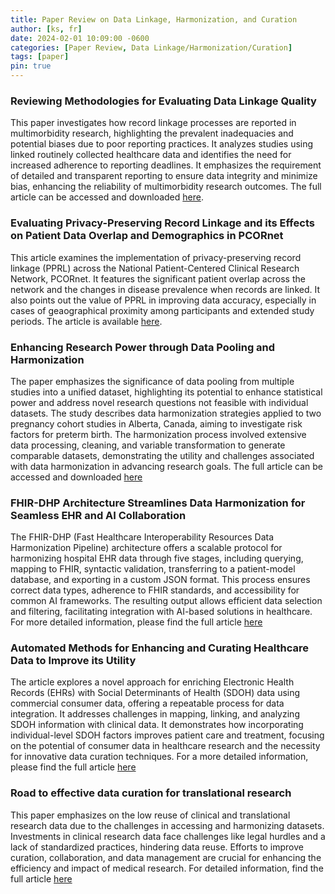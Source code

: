 ```yaml
---
title: Paper Review on Data Linkage, Harmonization, and Curation
author: [ks, fr]
date: 2024-02-01 10:09:00 -0600
categories: [Paper Review, Data Linkage/Harmonization/Curation]
tags: [paper]
pin: true
---
```


### Reviewing Methodologies for Evaluating Data Linkage Quality
This paper investigates how record linkage processes are reported in multimorbidity research, highlighting the prevalent inadequacies and potential biases due to poor reporting practices. It analyzes studies using linked routinely collected healthcare data and identifies the need for increased adherence to reporting deadlines. It emphasizes the requirement of detailed and transparent reporting to ensure data integrity and minimize bias, enhancing the reliability of multimorbidity research outcomes. The full article can be accessed and downloaded [here](https://uis.brage.unit.no/uis-xmlui/bitstream/handle/11250/3087668/e069212.full.pdf?sequence=1&isAllowed=y).

### Evaluating Privacy-Preserving Record Linkage and its Effects on Patient Data Overlap and Demographics in PCORnet
This article examines the implementation of privacy-preserving record linkage (PPRL) across the National Patient-Centered Clinical Research Network, PCORnet. It features the significant patient overlap across the network and the changes in disease prevalence when records are linked. It also points out the value of PPRL in improving data accuracy, especially in cases of geaographical proximity among participants and extended study periods. The article is available [here](https://www.ncbi.nlm.nih.gov/pmc/articles/PMC9933062/).

### Enhancing Research Power through Data Pooling and Harmonization
The paper emphasizes the significance of data pooling from multiple studies into a unified dataset, highlighting its potential to enhance statistical power and address novel research questions not feasible with individual datasets. The study describes data harmonization strategies applied to two pregnancy cohort studies in Alberta, Canada, aiming to investigate risk factors for preterm birth. The harmonization process involved extensive data processing, cleaning, and variable transformation to generate comparable datasets, demonstrating the utility and challenges associated with data harmonization in advancing research goals. The full article can be accessed and downloaded [here](https://www.ncbi.nlm.nih.gov/pmc/articles/PMC8631396/pdf/ijpds-06-1680.pdf)

### FHIR-DHP Architecture Streamlines Data Harmonization for Seamless EHR and AI Collaboration
The FHIR-DHP (Fast Healthcare Interoperability Resources Data Harmonization Pipeline) architecture offers a scalable protocol for harmonizing hospital EHR data through five stages, including querying, mapping to FHIR, syntactic validation, transferring to a patient-model database, and exporting in a custom JSON format. This process ensures correct data types, adherence to FHIR standards, and accessibility for common AI frameworks. The resulting output allows efficient data selection and filtering, facilitating integration with AI-based solutions in healthcare. For more detailed information, please find the full article [here](https://medinform.jmir.org/2023/1/e43847/PDF)

### Automated Methods for Enhancing and Curating Healthcare Data to Improve its Utility
The article explores a novel approach for enriching Electronic Health Records (EHRs) with Social Determinants of Health (SDOH) data using commercial consumer data, offering a repeatable process for data integration. It addresses challenges in mapping, linking, and analyzing SDOH information with clinical data. It demonstrates how incorporating individual-level SDOH factors improves patient care and treatment, focusing on the potential of consumer data in healthcare research and the necessity for innovative data curation techniques. For a more detailed information, please find the full article [here](https://www.medrxiv.org/content/10.1101/2022.04.03.22273359v1.full.pdf)

### Road to effective data curation for translational research
This paper emphasizes on the low reuse of clinical and translational research data due to the challenges in accessing and harmonizing datasets. Investments in clinical research data face challenges like legal hurdles and a lack of standardized practices, hindering data reuse. Efforts to improve curation, collaboration, and data management are crucial for enhancing the efficiency and impact of medical research. For detailed information, find the full article [here](https://pdf.sciencedirectassets.com/271275/1-s2.0-S1359644621X00049/1-s2.0-S1359644620305250/main.pdf?X-Amz-Security-Token=IQoJb3JpZ2luX2VjEIL%2F%2F%2F%2F%2F%2F%2F%2F%2F%2FwEaCXVzLWVhc3QtMSJIMEYCIQDb6oQ0FKZbu5l%2BesFpkQzMiX29WKSKjkumsTcu6Ohu6QIhAOqNgi9DJYJePpzshiLpm1VQ32sEpEzkfL4zAWIBZsXbKrMFCEsQBRoMMDU5MDAzNTQ2ODY1IgxiSTHaR50ISUuPkvMqkAWq5EYGziw4aF9h14%2BZdFfo2CyToXXFr2ogPwt0tT5y78BncAlLKiDKeUOD20m%2FzoVnAES5IVQWKrtothbDBVr8toU2fR5RO2GjVyYC%2FmMM2L5YWb24iUhVQ5Jwi8DPU9tPCpLTXh7YBZArHJTzLQXLS4705TgmS0k1faPvqrh5wJOeoITozofZyh7sIphmMeBEOrRkIHyBThAxKkDLmqjVpXfDGG%2Bj7E4plrSQQSQeiM2t6ZOvQl2QcDdTV7mwp2efJsK8ykd0q1t9VILvNW18aNWZqjANRh%2BOH1%2B5%2FRqQh9D6pUcybKeP9Wb17P0TURqqJMgV%2BOwdMMpAxMNamxsJUzmNB5wPaUC7ENTFQD0YgRGRs%2Fus%2BoAMmwqJ1JHJZzialNB8%2B2Uojdg%2F1raXgiN8aWpL24tG7Y7QkaKcwOBhyb%2FfBFPshxpsfHiyxIb8nzu28J36GtTuUZl1Xr6jFWc155ZKZXXHxieCpAkbjUo%2B8XEh%2FAZjzKdRcVJjlTONTZo3ug1zQBj297Ra2S7f31Jm0%2Bu47VJkbA86d2T5uQBr4eKnFrNtGoZegVV3tArLQzj9fJwWaij1ItOtS75pcARBtDAd3h3jl2mc0mlkvJRTZ5jpSSdjKN5CvpveZ3AgLrQyKGJ9d2cshhvXwnaFG50fwSK3ydnoFnV4zruprSW8%2BkLcMKl70qI1cKSPTqNLhPGhZNkkOqpOv6jgQ6N93Mxbz3bmyX3Ss7ekQLN5UcSFP0YtLRSYy5kJJeA0lAyFYo45%2FVd5pwQD58dcYP0Jd%2FOniqIzy3S5co1fltF%2B%2BcLlxxyoW4g1G4XEAOWKp6mtejV70NkWagE1HlCfHz9XZ2OLybu3iIfOQ6sv1CkWxI5IjTDMue%2BtBjqwAUDIjelE7wZmskL8AQE9luhxCFfRJpHjBJCeAmb9dWjtBhyOhWp0iL1G1DsKLQsizpdyKmQJw5kjDlr1IL1720FA2zW5Cx2CtZhaX8VFyxsOCptB%2BeihcZyTO8SNR9KOrmG8ieovKS%2BRwhC9lTO4bO6Lli9WVstgE0ujU8DPuZ15jvOETkUHYfLjhm%2BvOQU36gmiiv6oR3Ix2W%2Fh2sk4Hr5YrX03ZlNXHHG%2Fgv6iWXwI&X-Amz-Algorithm=AWS4-HMAC-SHA256&X-Amz-Date=20240201T184909Z&X-Amz-SignedHeaders=host&X-Amz-Expires=300&X-Amz-Credential=ASIAQ3PHCVTYTH4K5G4B%2F20240201%2Fus-east-1%2Fs3%2Faws4_request&X-Amz-Signature=418fd2f6f7682f0caa969302c76e62a1f20425eb8d32236aa7827aaf7eb073ea&hash=784ed27ddca5b318773b64a79427c6c780e79fa4b635aa87301bb6062499d083&host=68042c943591013ac2b2430a89b270f6af2c76d8dfd086a07176afe7c76c2c61&pii=S1359644620305250&tid=spdf-e4093ecf-6ccb-4130-8c27-c1ee38a22ac1&sid=513e26283ea2b1461f1a6329097ec17f50d7gxrqa&type=client&tsoh=d3d3LnNjaWVuY2VkaXJlY3QuY29t&ua=0f135a56030451075659&rr=84ec5f68cec645e8&cc=us)
